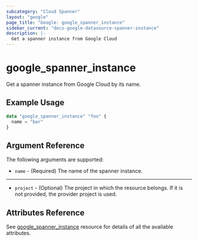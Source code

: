 ```yaml
---
subcategory: "Cloud Spanner"
layout: "google"
page_title: "Google: google_spanner_instance"
sidebar_current: "docs-google-datasource-spanner-instance"
description: |-
  Get a spanner instance from Google Cloud
---
```


# google\_spanner\_instance

Get a spanner instance from Google Cloud by its name.

## Example Usage

```tf
data "google_spanner_instance" "foo" {
  name = "bar"
}
```

## Argument Reference

The following arguments are supported:

* `name` - (Required) The name of the spanner instance.

- - -

* `project` - (Optional) The project in which the resource belongs. If it
    is not provided, the provider project is used.

## Attributes Reference
See [google_spanner_instance](https://www.terraform.io/docs/providers/google/r/spanner_instance.html) resource for details of all the available attributes.
